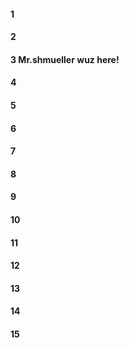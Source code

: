 #### 1
#### 2
#### 3 Mr.shmueller wuz here!
#### 4
#### 5
#### 6
#### 7
#### 8
#### 9
#### 10
#### 11
#### 12
#### 13
#### 14
#### 15